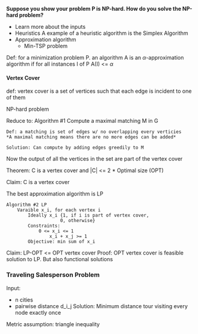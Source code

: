 
**Suppose you show your problem P is NP-hard. How do you solve the NP-hard problem?**
- Learn more about the inputs
- Heuristics
	A example of a heuristic algorithm is the Simplex Algorithm
- Approximation algorithm
	- Min-TSP problem


Def: for a minimization problem P. an algorithm A is an $\alpha$-approximation algorithm  if for all instances I of P A(I) <= $\alpha$

#### Vertex Cover
def: vertex cover is a set of vertices such that each edge is incident to one of them

NP-hard problem

Reduce to: 
	Algorithm #1
	Compute a maximal matching M in G
	
	Def: a matching is set of edges w/ no overlapping every verticies
	*A maximal matching means there are no more edges can be added*
	
	Solution: Can compute by adding edges greedily to M

Now the output of all the vertices in the set are part of the vertex cover

Theorem: C is a vertex cover and |C| <= 2 * Optimal size (OPT)

Claim: C is a vertex cover

The best approximation algorithm is LP

	Algorithm #2 LP
		Varaible x_i, for each vertex i 
			Ideally x_i {1, if i is part of vertex cover,
						0, otherwise}
			Constraints: 
				0 <= x_i <= 1
					x_i + x_j >= 1 
			Objective: min sum of x_i
Claim: LP-OPT <= OPT vertex cover
Proof: OPT vertex cover is feasible solution to LP. But also functional solutions

### Traveling Salesperson Problem
Input:
- n cities
- pairwise distance d_i_j
Solution: Minimum distance tour visiting every node exactly once

Metric assumption: triangle inequality